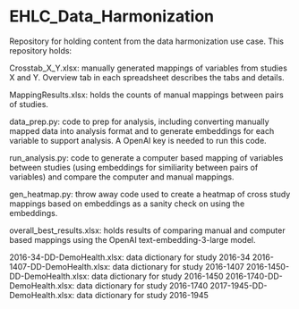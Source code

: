 # EHLC_Data_Harmonization
Repository for holding content from the data harmonization use case.  This repository holds:

Crosstab_X_Y.xlsx:  manually generated mappings of variables from studies X and Y.  Overview tab in each
spreadsheet describes the tabs and details.

MappingResults.xlsx: holds the counts of manual mappings between pairs of studies.

data_prep.py: code to prep for analysis, including converting manually mapped data into analysis format
and to generate embeddings for each variable to support analysis.  A OpenAI key is needed to run this code.

run_analysis.py: code to generate a computer based mapping of variables between studies (using embeddings
for similiarity between pairs of variables) and compare the computer and manual mappings.

gen_heatmap.py: throw away code used to create a heatmap of cross study mappings based on embeddings as
a sanity check on using the embeddings.

overall_best_results.xlsx: holds results of comparing manual and computer based mappings using the OpenAI 
text-embedding-3-large model.

2016-34-DD-DemoHealth.xlsx: data dictionary for study 2016-34
2016-1407-DD-DemoHealth.xlsx: data dictionary for study 2016-1407
2016-1450-DD-DemoHealth.xlsx: data dictionary for study 2016-1450
2016-1740-DD-DemoHealth.xlsx: data dictionary for study 2016-1740
2017-1945-DD-DemoHealth.xlsx: data dictionary for study 2016-1945




